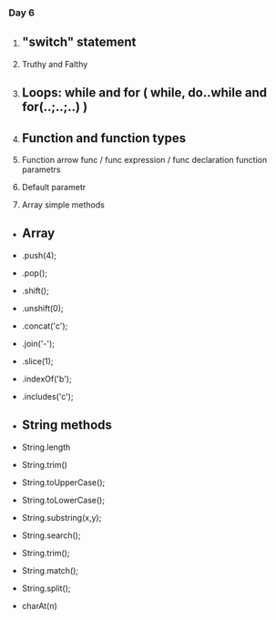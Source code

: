 ### Day 6

1. ## "switch" statement
2. Truthy and Falthy 




3. ## Loops: while and for ( while, do..while and for(..;..;..) )

4. ## Function and function types
5. Function arrow func / func expression / func declaration
function parametrs
6. Default parametr



7. Array simple methods

- ## Array
- .push(4);
- .pop();
- .shift();
- .unshift(0);
- .concat('c');
- .join('-');
- .slice(1);
- .indexOf('b');
- .includes('c');

- ## String methods
- String.length
- String.trim()
- String.toUpperCase();
- String.toLowerCase();
- String.substring(x,y);
- String.search();
- String.trim();
- String.match();
- String.split();
- charAt(n)
